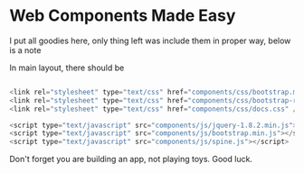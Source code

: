 # Web Components Made Easy

I put all goodies here, only thing left was include them in proper way, below is a note


In main layout, there should be

```javascript

<link rel="stylesheet" type="text/css" href="components/css/bootstrap.min.css" />
<link rel="stylesheet" type="text/css" href="components/css/bootstrap-responsive.min.css" />
<link rel="stylesheet" type="text/css" href="components/css/docs.css" />

<script type="text/javascript" src="components/js/jquery-1.8.2.min.js"></script>
<script type="text/javascript" src="components/js/bootstrap.min.js"></script>
<script type="text/javascript" src="components/js/spine.js"></script>

```

Don't forget you are building an app, not playing toys. Good luck. 
